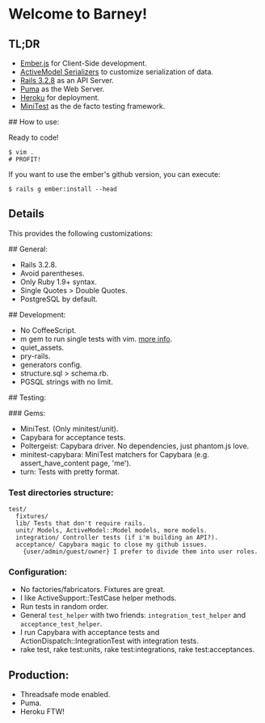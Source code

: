 # Welcome to Barney!

## TL;DR

+ [Ember.js](http://emberjs.com/) for Client-Side development.
+ [ActiveModel Serializers](https://github.com/josevalim/active_model_serializers)
  to customize serialization of data.
+ [Rails 3.2.8](http://rubyonrails.org/) as an API Server.
+ [Puma](http://puma.io/) as the Web Server.
+ [Heroku](http://www.heroku.com/) for deployment.
+ [MiniTest](https://github.com/seattlerb/minitest) as the de facto testing framework.

## How to use:

Ready to code!

    $ vim .
    # PROFIT!

If you want to use the ember's github version, you can execute:

    $ rails g ember:install --head

## Details

This provides the following customizations:

## General:

+ Rails 3.2.8.
+ Avoid parentheses.
+ Only Ruby 1.9+ syntax.
+ Single Quotes > Double Quotes.
+ PostgreSQL by default.

## Development:

+ No CoffeeScript.
+ m gem to run single tests with vim. [more info](https://github.com/frodsan/dotfiles/blob/master/vimrc#L158).
+ quiet_assets.
+ pry-rails.
+ generators config.
+ structure.sql > schema.rb.
+ PGSQL strings with no limit.

## Testing:

### Gems:

+ MiniTest. (Only minitest/unit).
+ Capybara for acceptance tests.
+ Poltergeist: Capybara driver. No dependencies, just phantom.js love.
+ minitest-capybara: MiniTest matchers for Capybara
  (e.g. assert_have_content page, 'me').
+ turn: Tests with pretty format.

### Test directories structure:

```
test/
  fixtures/
  lib/ Tests that don't require rails.
  unit/ Models, ActiveModel::Model models, more models.
  integration/ Controller tests (if i'm building an API?).
  acceptance/ Capybara magic to close my github issues.
    {user/admin/guest/owner} I prefer to divide them into user roles.
```

### Configuration:

+ No factories/fabricators. Fixtures are great.
+ I like ActiveSupport::TestCase helper methods.
+ Run tests in random order.
+ General `test_helper` with two friends: `integration_test_helper` and
  `acceptance_test_helper`.
+ I run Capybara with acceptance tests and ActionDispatch::IntegrationTest with
  integration tests.
+ rake test, rake test:units, rake test:integrations, rake test:acceptances.

## Production:

+ Threadsafe mode enabled.
+ Puma.
+ Heroku FTW!
